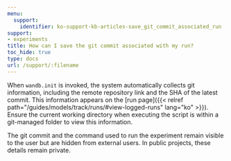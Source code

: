 ```yaml
---
menu:
  support:
    identifier: ko-support-kb-articles-save_git_commit_associated_run
support:
- experiments
title: How can I save the git commit associated with my run?
toc_hide: true
type: docs
url: /support/:filename
---
```


When `wandb.init` is invoked, the system automatically collects git information, including the remote repository link and the SHA of the latest commit. This information appears on the [run page]({{< relref path="/guides/models/track/runs/#view-logged-runs" lang="ko" >}}). Ensure the current working directory when executing the script is within a git-managed folder to view this information.

The git commit and the command used to run the experiment remain visible to the user but are hidden from external users. In public projects, these details remain private.